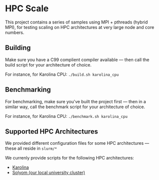 # HPC Scale

This project contains a series of samples using MPI + pthreads (hybrid MPI),
for testing scaling on HPC architectures at very large node and core numbers.

## Building
Make sure you have a C99 complient compiler available — then call the build script for your architecture of choice.

For instance, for Karolina CPU: `./build.sh karolina_cpu`

## Benchmarking
For benchmarking, make sure you've built the project first — then in a similar way, call the benchmark script for
your architecture of choice.

For instance, for Karolina CPU: `./benchmark.sh karolina_cpu`

## Supported HPC Architectures
We provided different configuration files for some HPC architectures — these all reside in `slurm/*`

We currenly provide scripts for the following HPC architectures:

- [Karolina](https://www.it4i.cz/en/infrastructure/karolina)
- [Solyom (our local university cluster)](uni.sze.hu)
